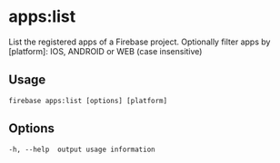 # apps:list

List the registered apps of a Firebase project. Optionally filter apps by [platform]: IOS, ANDROID or WEB (case insensitive)

## Usage
```
firebase apps:list [options] [platform]
```

## Options
```
-h, --help  output usage information
```
